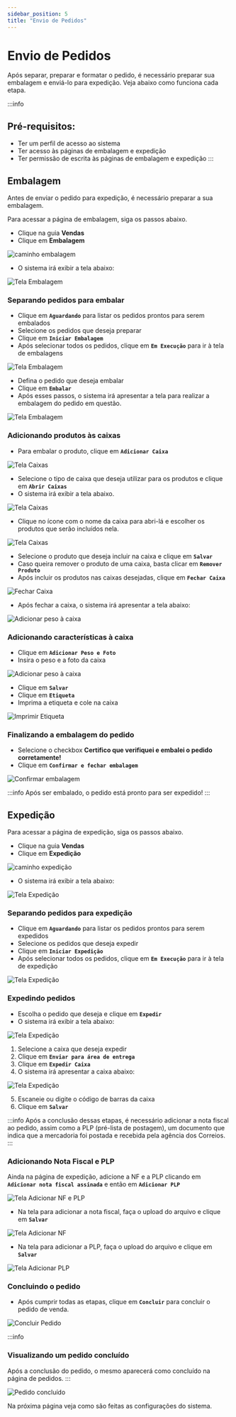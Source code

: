 ```yaml
---
sidebar_position: 5
title: "Envio de Pedidos"
---
```


# Envio de Pedidos

Após separar, preparar e formatar o pedido, é necessário preparar sua embalagem e enviá-lo para expedição. Veja abaixo como funciona cada etapa.

:::info

## Pré-requisitos:

- Ter um perfil de acesso ao sistema
- Ter acesso às páginas de embalagem e expedição
- Ter permissão de escrita às páginas de embalagem e expedição
  :::

## Embalagem

Antes de enviar o pedido para expedição, é necessário preparar a sua embalagem.

Para acessar a página de embalagem, siga os passos abaixo.

- Clique na guia **Vendas**
- Clique em **Embalagem**

![caminho embalagem](/img/images/caminho_embalagem.png)

- O sistema irá exibir a tela abaixo:

![Tela Embalagem](/img/images/tela_embalar.png)

### Separando pedidos para embalar

- Clique em **`Aguardando`** para listar os pedidos prontos para serem embalados
- Selecione os pedidos que deseja preparar
- Clique em **`Iniciar Embalagem`**
- Após selecionar todos os pedidos, clique em **`Em Execução`** para ir à tela de embalagens

![Tela Embalagem](/img/images/tela_embalar_2.png)

- Defina o pedido que deseja embalar
- Clique em **`Embalar`**
- Após esses passos, o sistema irá apresentar a tela para realizar a embalagem do pedido em questão.

![Tela Embalagem](/img/images/tela_embalagem.png)

### Adicionando produtos às caixas

- Para embalar o produto, clique em **`Adicionar Caixa`**

![Tela Caixas](/img/images/caixas.png)

- Selecione o tipo de caixa que deseja utilizar para os produtos e clique em **`Abrir Caixas`**
- O sistema irá exibir a tela abaixo.

![Tela Caixas](/img/images/adicionar_caixa.png)

- Clique no ícone com o nome da caixa para abri-lá e escolher os produtos que serão incluídos nela.

![Tela Caixas](/img/images/produto_caixa.png)

- Selecione o produto que deseja incluir na caixa e clique em **`Salvar`**
- Caso queira remover o produto de uma caixa, basta clicar em **`Remover Produto`**
- Após incluir os produtos nas caixas desejadas, clique em **`Fechar Caixa`**

![Fechar Caixa](/img/images/fechar_caixa.png)

- Após fechar a caixa, o sistema irá apresentar a tela abaixo:

![Adicionar peso  à caixa](/img/images/adicionar_peso.png)

### Adicionando características à caixa

- Clique em **`Adicionar Peso e Foto`**
- Insira o peso e a foto da caixa

![Adicionar peso  à caixa](/img/images/tela_adicionar_peso.png)

- Clique em **`Salvar`**
- Clique em **`Etiqueta`**
- Imprima a etiqueta e cole na caixa

![Imprimir Etiqueta](/img/images/imprimir_etiqueta.png)

### Finalizando a embalagem do pedido

- Selecione o checkbox **Certifico que verifiquei e embalei o pedido corretamente!**
- Clique em **`Confirmar e fechar embalagem`**

![Confirmar embalagem](/img/images/confirmar_embalo.png)

:::info
Após ser embalado, o pedido está pronto para ser expedido!
:::

## Expedição

Para acessar a página de expedição, siga os passos abaixo.

- Clique na guia **Vendas**
- Clique em **Expedição**

![caminho expedição](/img/images/caminho_expedição.png)

- O sistema irá exibir a tela abaixo:

![Tela Expedição](/img/images/tela_expedicao.png)

### Separando pedidos para expedição

- Clique em **`Aguardando`** para listar os pedidos prontos para serem expedidos
- Selecione os pedidos que deseja expedir
- Clique em **`Iniciar Expedição`**
- Após selecionar todos os pedidos, clique em **`Em Execução`** para ir à tela de expedição

![Tela Expedição](/img/images/tela_expedicao_2.png)

### Expedindo pedidos

- Escolha o pedido que deseja e clique em **`Expedir`**
- O sistema irá exibir a tela abaixo:

![Tela Expedição](/img/images/tela_expedir.png)

1. Selecione a caixa que deseja expedir
2. Clique em **`Enviar para área de entrega`**
3. Clique em **`Expedir Caixa`**
4. O sistema irá apresentar a caixa abaixo:

![Tela Expedição](/img/images/expedir_caixa.png)

5. Escaneie ou digite o código de barras da caixa
6. Clique em **`Salvar`**

:::info
Após a conclusão dessas etapas, é necessário adicionar a nota fiscal ao pedido, assim como a PLP (pré-lista de postagem), um documento que indica que a mercadoria foi postada e recebida pela agência dos Correios.
:::

### Adicionando Nota Fiscal e PLP

Ainda na página de expedição, adicione a NF e a PLP clicando em **`Adicionar nota fiscal assinada`** e então em **`Adicionar PLP`**

![Tela Adicionar NF e PLP](/img/images/adicionar_notas.png)

- Na tela para adicionar a nota fiscal, faça o upload do arquivo e clique em **`Salvar`**

![Tela Adicionar NF](/img/images/adicionar_nota.png)

- Na tela para adicionar a PLP, faça o upload do arquivo e clique em **`Salvar`**

![Tela Adicionar PLP](/img/images/adicionar_plp.png)

### Concluindo o pedido

- Após cumprir todas as etapas, clique em **`Concluir`** para concluir o pedido de venda.

![Concluir Pedido](/img/images/concluir_pedido.png)

:::info

### Visualizando um pedido concluído

Após a conclusão do pedido, o mesmo aparecerá como concluído na página de pedidos.
:::

![Pedido concluído](/img/images/pedido_concluido.png)

Na próxima página veja como são feitas as configurações do sistema.
